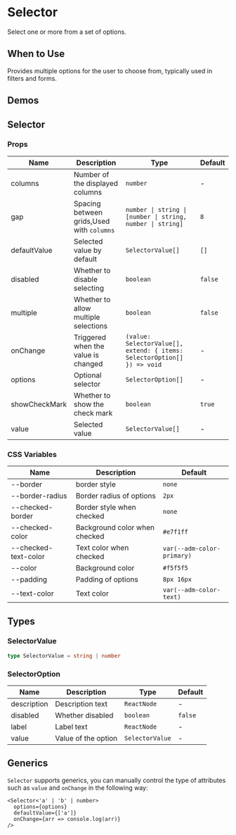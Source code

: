 # Selector

Select one or more from a set of options.

## When to Use

Provides multiple options for the user to choose from, typically used in filters and forms.

## Demos

<code src="./demos/demo1.tsx"></code>

<code src="./demos/demo2.tsx"></code>

## Selector

### Props

| Name          | Description                               | Type                                                                    | Default |
| ------------- | ----------------------------------------- | ----------------------------------------------------------------------- | ------- |
| columns       | Number of the displayed columns           | `number`                                                                | -       |
| gap           | Spacing between grids,Used with `columns` | `number \| string \| [number \| string, number \| string]`              | `8`     |
| defaultValue  | Selected value by default                 | `SelectorValue[]`                                                       | `[]`    |
| disabled      | Whether to disable selecting              | `boolean`                                                               | `false` |
| multiple      | Whether to allow multiple selections      | `boolean`                                                               | `false` |
| onChange      | Triggered when the value is changed       | `(value: SelectorValue[], extend: { items: SelectorOption[] }) => void` | -       |
| options       | Optional selector                         | `SelectorOption[]`                                                      | -       |
| showCheckMark | Whether to show the check mark            | `boolean`                                                               | `true`  |
| value         | Selected value                            | `SelectorValue[]`                                                       | -       |

### CSS Variables

| Name                 | Description                   | Default                    |
| -------------------- | ----------------------------- | -------------------------- |
| --border             | border style                  | `none`                     |
| --border-radius      | Border radius of options      | `2px`                      |
| --checked-border     | Border style when checked     | `none`                     |
| --checked-color      | Background color when checked | `#e7f1ff`                  |
| --checked-text-color | Text color when checked       | `var(--adm-color-primary)` |
| --color              | Background color              | `#f5f5f5`                  |
| --padding            | Padding of options            | `8px 16px`                 |
| --text-color         | Text color                    | `var(--adm-color-text)`    |

## Types

### SelectorValue

```ts | pure
type SelectorValue = string | number
```

### SelectorOption

| Name        | Description         | Type            | Default |
| ----------- | ------------------- | --------------- | ------- |
| description | Description text    | `ReactNode`     | -       |
| disabled    | Whether disabled    | `boolean`       | `false` |
| label       | Label text          | `ReactNode`     | -       |
| value       | Value of the option | `SelectorValue` | -       |

## Generics

`Selector` supports generics, you can manually control the type of attributes such as `value` and `onChange` in the following way:

```tsx
<Selector<'a' | 'b' | number>
  options={options}
  defaultValue={['a']}
  onChange={arr => console.log(arr)}
/>
```
